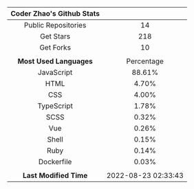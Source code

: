 | **Coder Zhao's Github Stats** | |
|:-:|:-:|
| Public Repositories | 14 |
| Get Stars | 218 |
| Get Forks | 10 |
| | |
| **Most Used Languages** | Percentage |
| JavaScript | 88.61% |
| HTML | 4.70% |
| CSS | 4.00% |
| TypeScript | 1.78% |
| SCSS | 0.32% |
| Vue | 0.26% |
| Shell | 0.15% |
| Ruby | 0.14% |
| Dockerfile | 0.03% |
| | |
| **Last Modified Time** | 2022-08-23 02:33:43 |